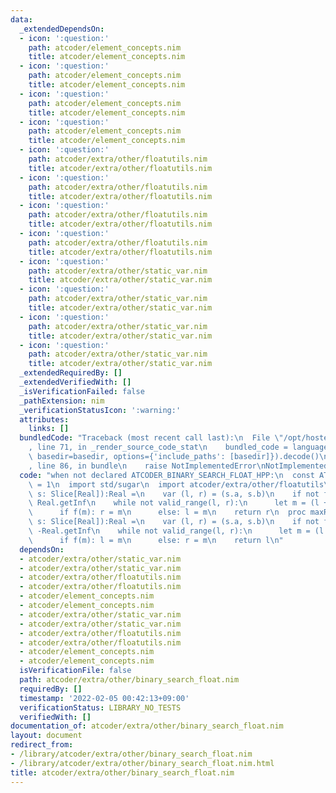 ```yaml
---
data:
  _extendedDependsOn:
  - icon: ':question:'
    path: atcoder/element_concepts.nim
    title: atcoder/element_concepts.nim
  - icon: ':question:'
    path: atcoder/element_concepts.nim
    title: atcoder/element_concepts.nim
  - icon: ':question:'
    path: atcoder/element_concepts.nim
    title: atcoder/element_concepts.nim
  - icon: ':question:'
    path: atcoder/element_concepts.nim
    title: atcoder/element_concepts.nim
  - icon: ':question:'
    path: atcoder/extra/other/floatutils.nim
    title: atcoder/extra/other/floatutils.nim
  - icon: ':question:'
    path: atcoder/extra/other/floatutils.nim
    title: atcoder/extra/other/floatutils.nim
  - icon: ':question:'
    path: atcoder/extra/other/floatutils.nim
    title: atcoder/extra/other/floatutils.nim
  - icon: ':question:'
    path: atcoder/extra/other/floatutils.nim
    title: atcoder/extra/other/floatutils.nim
  - icon: ':question:'
    path: atcoder/extra/other/static_var.nim
    title: atcoder/extra/other/static_var.nim
  - icon: ':question:'
    path: atcoder/extra/other/static_var.nim
    title: atcoder/extra/other/static_var.nim
  - icon: ':question:'
    path: atcoder/extra/other/static_var.nim
    title: atcoder/extra/other/static_var.nim
  - icon: ':question:'
    path: atcoder/extra/other/static_var.nim
    title: atcoder/extra/other/static_var.nim
  _extendedRequiredBy: []
  _extendedVerifiedWith: []
  _isVerificationFailed: false
  _pathExtension: nim
  _verificationStatusIcon: ':warning:'
  attributes:
    links: []
  bundledCode: "Traceback (most recent call last):\n  File \"/opt/hostedtoolcache/Python/3.10.5/x64/lib/python3.10/site-packages/onlinejudge_verify/documentation/build.py\"\
    , line 71, in _render_source_code_stat\n    bundled_code = language.bundle(stat.path,\
    \ basedir=basedir, options={'include_paths': [basedir]}).decode()\n  File \"/opt/hostedtoolcache/Python/3.10.5/x64/lib/python3.10/site-packages/onlinejudge_verify/languages/nim.py\"\
    , line 86, in bundle\n    raise NotImplementedError\nNotImplementedError\n"
  code: "when not declared ATCODER_BINARY_SEARCH_FLOAT_HPP:\n  const ATCODER_BINARY_SEARCH_FLOAT_HPP*\
    \ = 1\n  import std/sugar\n  import atcoder/extra/other/floatutils\n\n  proc minLeft*[Real](f:(Real)->bool,\
    \ s: Slice[Real]):Real =\n    var (l, r) = (s.a, s.b)\n    if not f(r): return\
    \ Real.getInf\n    while not valid_range(l, r):\n      let m = (l + r) / Real(2)\n\
    \      if f(m): r = m\n      else: l = m\n    return r\n  proc maxRight*[Real](f:(Real)->bool,\
    \ s: Slice[Real]):Real =\n    var (l, r) = (s.a, s.b)\n    if not f(l): return\
    \ -Real.getInf\n    while not valid_range(l, r):\n      let m = (l + r) / Real(2)\n\
    \      if f(m): l = m\n      else: r = m\n    return l\n"
  dependsOn:
  - atcoder/extra/other/static_var.nim
  - atcoder/extra/other/static_var.nim
  - atcoder/extra/other/floatutils.nim
  - atcoder/extra/other/floatutils.nim
  - atcoder/element_concepts.nim
  - atcoder/element_concepts.nim
  - atcoder/extra/other/static_var.nim
  - atcoder/extra/other/static_var.nim
  - atcoder/extra/other/floatutils.nim
  - atcoder/extra/other/floatutils.nim
  - atcoder/element_concepts.nim
  - atcoder/element_concepts.nim
  isVerificationFile: false
  path: atcoder/extra/other/binary_search_float.nim
  requiredBy: []
  timestamp: '2022-02-05 00:42:13+09:00'
  verificationStatus: LIBRARY_NO_TESTS
  verifiedWith: []
documentation_of: atcoder/extra/other/binary_search_float.nim
layout: document
redirect_from:
- /library/atcoder/extra/other/binary_search_float.nim
- /library/atcoder/extra/other/binary_search_float.nim.html
title: atcoder/extra/other/binary_search_float.nim
---
```


